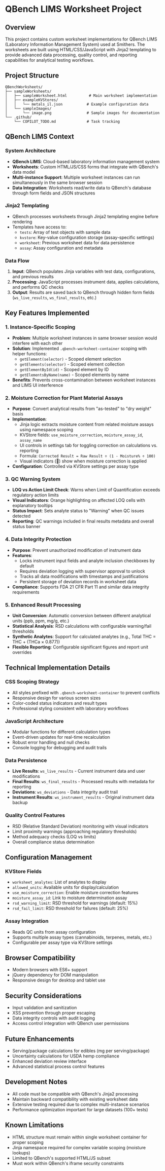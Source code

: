# QBench LIMS Worksheet Project

## Overview

This project contains custom worksheet implementations for QBench LIMS (Laboratory Information Management System) used at Smithers. The worksheets are built using HTML/CSS/JavaScript with Jinja2 templating to provide advanced data processing, quality control, and reporting capabilities for analytical testing workflows.

## Project Structure

```
QBenchWorksheets/
├── sampleWorksheets/
│   ├── sampleWorksheet.html          # Main worksheet implementation
│   ├── exampleKVStores/
│   │   └── metals_il.json           # Example configuration data
│   └── sampleImages/
│       └── image.png                # Sample images for documentation
└── .github/
    └── COPILOT_TODO.md              # Task tracking
```

## QBench LIMS Context

### System Architecture
- **QBench LIMS**: Cloud-based laboratory information management system
- **Worksheets**: Custom HTML/JS/CSS forms that integrate with QBench's data model
- **Multi-instance Support**: Multiple worksheet instances can run simultaneously in the same browser session
- **Data Integration**: Worksheets read/write data to QBench's database through form fields and JSON structures

### Jinja2 Templating
- QBench processes worksheets through Jinja2 templating engine before rendering
- Templates have access to:
  - `tests`: Array of test objects with sample data
  - `kvstore`: Key-value configuration storage (assay-specific settings)
  - `worksheet`: Previous worksheet data for data persistence
  - `assay`: Assay configuration and metadata

### Data Flow
1. **Input**: QBench populates Jinja variables with test data, configurations, and previous results
2. **Processing**: JavaScript processes instrument data, applies calculations, and performs QC checks
3. **Output**: Results are saved back to QBench through hidden form fields (`ws_live_results`, `ws_final_results`, etc.)

## Key Features Implemented

### 1. Instance-Specific Scoping
- **Problem**: Multiple worksheet instances in same browser session would interfere with each other
- **Solution**: Implemented `.qbench-worksheet-container` scoping with helper functions:
  - `getElement(selector)` - Scoped element selection
  - `getElements(selector)` - Scoped element collection
  - `getElementById(id)` - Scoped element by ID
  - `getElementsByName(name)` - Scoped elements by name
- **Benefits**: Prevents cross-contamination between worksheet instances and LIMS UI interference

### 2. Moisture Correction for Plant Material Assays
- **Purpose**: Convert analytical results from "as-tested" to "dry weight" basis
- **Implementation**:
  - Jinja logic extracts moisture content from related moisture assays using namespace scoping
  - KVStore fields: `use_moisture_correction`, `moisture_assay_id`, `assay_name`
  - UI controls in settings tab for toggling correction on calculations vs. reporting
  - Formula: `Corrected Result = Raw Result ÷ (1 - Moisture% ÷ 100)`
  - Visual indicators (🌿) show when moisture correction is applied
- **Configuration**: Controlled via KVStore settings per assay type

### 3. QC Warning System
- **LOQ vs Action Limit Check**: Warns when Limit of Quantification exceeds regulatory action limits
- **Visual Indicators**: Orange highlighting on affected LOQ cells with explanatory tooltips
- **Status Impact**: Sets analyte status to "Warning" when QC issues detected
- **Reporting**: QC warnings included in final results metadata and overall status banner

### 4. Data Integrity Protection
- **Purpose**: Prevent unauthorized modification of instrument data
- **Features**:
  - Locks instrument input fields and analyte inclusion checkboxes by default
  - Requires deviation logging with supervisor approval to unlock
  - Tracks all data modifications with timestamps and justifications
  - Persistent storage of deviation records in worksheet data
- **Compliance**: Supports FDA 21 CFR Part 11 and similar data integrity requirements

### 5. Enhanced Result Processing
- **Unit Conversion**: Automatic conversion between different analytical units (ppb, ppm, mg/g, etc.)
- **Statistical Analysis**: RSD calculations with configurable warning/fail thresholds
- **Synthetic Analytes**: Support for calculated analytes (e.g., Total THC = THC + (THCa × 0.877))
- **Flexible Reporting**: Configurable significant figures and report unit overrides

## Technical Implementation Details

### CSS Scoping Strategy
- All styles prefixed with `.qbench-worksheet-container` to prevent conflicts
- Responsive design for various screen sizes
- Color-coded status indicators and result types
- Professional styling consistent with laboratory workflows

### JavaScript Architecture
- Modular functions for different calculation types
- Event-driven updates for real-time recalculation
- Robust error handling and null checks
- Console logging for debugging and audit trails

### Data Persistence
- **Live Results**: `ws_live_results` - Current instrument data and user modifications
- **Final Results**: `ws_final_results` - Processed results with metadata for reporting
- **Deviations**: `ws_deviations` - Data integrity audit trail
- **Instrument Results**: `ws_instrument_results` - Original instrument data backup

### Quality Control Features
- RSD (Relative Standard Deviation) monitoring with visual indicators
- Limit proximity warnings (approaching regulatory thresholds)
- Method adequacy checks (LOQ vs limits)
- Overall compliance status determination

## Configuration Management

### KVStore Fields
- `worksheet_analytes`: List of analytes to display
- `allowed_units`: Available units for display/calculation
- `use_moisture_correction`: Enable moisture correction features
- `moisture_assay_id`: Link to moisture determination assay
- `rsd_warning_limit`: RSD threshold for warnings (default: 15%)
- `rsd_fail_limit`: RSD threshold for failures (default: 25%)

### Assay Integration
- Reads QC units from assay configuration
- Supports multiple assay types (cannabinoids, terpenes, metals, etc.)
- Configurable per assay type via KVStore settings

## Browser Compatibility
- Modern browsers with ES6+ support
- jQuery dependency for DOM manipulation
- Responsive design for desktop and tablet use

## Security Considerations
- Input validation and sanitization
- XSS prevention through proper escaping
- Data integrity controls with audit logging
- Access control integration with QBench user permissions

## Future Enhancements
- Serving/package calculations for edibles (mg per serving/package)
- Uncertainty calculations for USDA hemp compliance
- Enhanced deviation review interface
- Advanced statistical process control features

## Development Notes
- All code must be compatible with QBench's Jinja2 processing
- Maintain backward compatibility with existing worksheet data
- Extensive testing required due to complex multi-instance scenarios
- Performance optimization important for large datasets (100+ tests)

## Known Limitations
- HTML structure must remain within single worksheet container for proper scoping
- Jinja namespace required for complex variable scoping (moisture lookups)
- Limited to QBench's supported HTML/JS subset
- Must work within QBench's iframe security constraints
